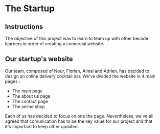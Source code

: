 # The Startup

## Instructions

The objective of this project was to learn to team up with other becode learners in order of creating a comercial website.

## Our startup's website

Our team, composed of Nour, Florian, Aimal and Adrien, has decided to design an online delivery cocktail bar. We've divided the website in 4 main pages :

- The main page
- The about us page
- The contact page
- The online shop

Each of us has decided to focus on one the page.  Nevertheless, we've all agreed that comunication has to be the key value for our project and that it's important to keep other updated.

